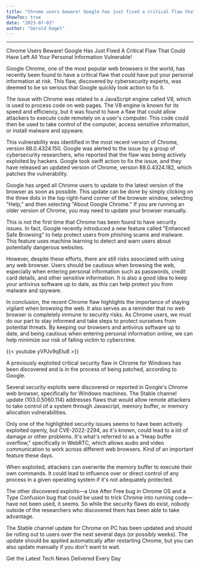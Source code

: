 ```yaml
---
title: "Chrome users beware! Google has just fixed a critical flaw that could have left all your personal information vulnerable!"
ShowToc: true 
date: "2023-07-03"
author: "Gerald Dagel"
---
```

*****
Chrome Users Beware! Google Has Just Fixed A Critical Flaw That Could Have Left All Your Personal Information Vulnerable!

Google Chrome, one of the most popular web browsers in the world, has recently been found to have a critical flaw that could have put your personal information at risk. This flaw, discovered by cybersecurity experts, was deemed to be so serious that Google quickly took action to fix it.

The issue with Chrome was related to a JavaScript engine called V8, which is used to process code on web pages. The V8 engine is known for its speed and efficiency, but it was found to have a flaw that could allow attackers to execute code remotely on a user's computer. This code could then be used to take control of the computer, access sensitive information, or install malware and spyware.

This vulnerability was identified in the most recent version of Chrome, version 88.0.4324.150. Google was alerted to the issue by a group of cybersecurity researchers, who reported that the flaw was being actively exploited by hackers. Google took swift action to fix the issue, and they have released an updated version of Chrome, version 88.0.4324.182, which patches the vulnerability.

Google has urged all Chrome users to update to the latest version of the browser as soon as possible. This update can be done by simply clicking on the three dots in the top right-hand corner of the browser window, selecting "Help," and then selecting "About Google Chrome." If you are running an older version of Chrome, you may need to update your browser manually.

This is not the first time that Chrome has been found to have security issues. In fact, Google recently introduced a new feature called "Enhanced Safe Browsing" to help protect users from phishing scams and malware. This feature uses machine learning to detect and warn users about potentially dangerous websites.

However, despite these efforts, there are still risks associated with using any web browser. Users should be cautious when browsing the web, especially when entering personal information such as passwords, credit card details, and other sensitive information. It is also a good idea to keep your antivirus software up to date, as this can help protect you from malware and spyware.

In conclusion, the recent Chrome flaw highlights the importance of staying vigilant when browsing the web. It also serves as a reminder that no web browser is completely immune to security risks. As Chrome users, we must do our part to stay informed and take steps to protect ourselves from potential threats. By keeping our browsers and antivirus software up to date, and being cautious when entering personal information online, we can help minimize our risk of falling victim to cybercrime.

{{< youtube yVPJv9qElu8 >}} 




A previously exploited critical security flaw in Chrome for Windows has been discovered and is in the process of being patched, according to Google.

 

Several security exploits were discovered or reported in Google's Chrome web browser, specifically for Windows machines. The Stable channel update (103.0.5060.114) addresses flaws that would allow remote attackers to take control of a system through Javascript, memory buffer, or memory allocation vulnerabilities.

 

Only one of the highlighted security issues seems to have been actively exploited openly, but CVE-2022-2294, as it's known, could lead to a lot of damage or other problems. It's what's referred to as a "Heap buffer overflow," specifically in WebRTC, which allows audio and video communication to work across different web browsers. Kind of an important feature these days.

 

When exploited, attackers can overwrite the memory buffer to execute their own commands. It could lead to influence over or direct control of any process in a given operating system if it's not adequately protected.

 

The other discovered exploits—a Use After Free bug in Chrome OS and a Type Confusion bug that could be used to trick Chrome into running code—have not been used, it seems. So while the security flaws do exist, nobody outside of the researchers who discovered them has been able to take advantage.

 

The Stable channel update for Chrome on PC has been updated and should be rolling out to users over the next several days (or possibly weeks). The update should be applied automatically after restarting Chrome, but you can also update manually if you don't want to wait.

 

Get the Latest Tech News Delivered Every Day




